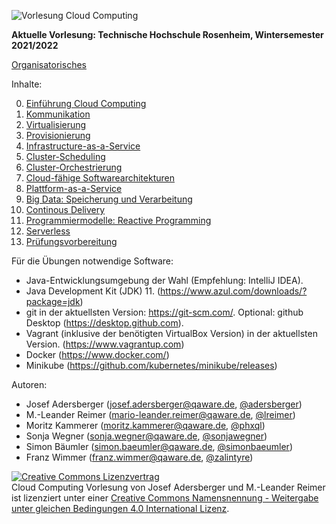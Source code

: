 ![Vorlesung Cloud Computing](https://github.com/qaware/cloudcomputing/blob/master/vl-cc-logo.jpg "Vorlesung Cloud Computing")

__Aktuelle Vorlesung: Technische Hochschule Rosenheim, Wintersemester 2021/2022__

[Organisatorisches](00-einfuehrung/Orga.pdf)

Inhalte:

0. [Einführung Cloud Computing](00-einfuehrung)
1. [Kommunikation](01-kommunikation)
2. [Virtualisierung](02-virtualisierung)
3. [Provisionierung](03-provisionierung)
4. [Infrastructure-as-a-Service](04-iaas)
5. [Cluster-Scheduling](05-cluster-scheduling)
6. [Cluster-Orchestrierung](06-orchestrierung)
7. [Cloud-fähige Softwarearchitekturen](07-cloud-architektur)
8. [Plattform-as-a-Service](08-paas)
9. [Big Data: Speicherung und Verarbeitung](09-big-data)
10. [Continous Delivery](11-cd)
11. [Programmiermodelle: Reactive Programming](12-programmiermodelle)
12. [Serverless](99-ci-cd_serverless)
13. [Prüfungsvorbereitung](13-zusammenfassung)

Für die Übungen notwendige Software:

* Java-Entwicklungsumgebung der Wahl (Empfehlung: IntelliJ IDEA).
* Java Development Kit (JDK) 11. (https://www.azul.com/downloads/?package=jdk)
* git in der aktuellsten Version: https://git-scm.com/. Optional: github Desktop (https://desktop.github.com).
* Vagrant (inklusive der benötigten VirtualBox Version) in der aktuellsten Version. (https://www.vagrantup.com)
* Docker (https://www.docker.com/)
* Minikube (https://github.com/kubernetes/minikube/releases)

Autoren:

* Josef Adersberger (josef.adersberger@qaware.de, [@adersberger](https://twitter.com/adersberger))
* M.-Leander Reimer (mario-leander.reimer@qaware.de, [@lreimer](https://twitter.com/LeanderReimer))
* Moritz Kammerer (moritz.kammerer@qaware.de, [@phxql](https://github.com/phxql))
* Sonja Wegner (sonja.wegner@qaware.de, [@sonjawegner](https://github.com/sonjawegner))
* Simon Bäumler (simon.baeumler@qaware.de, [@simonbaeumler](https://github.com/simonbaeumler))
* Franz Wimmer (franz.wimmer@qaware.de, [@zalintyre](https://github.com/zalintyre))

<a rel="license" href="http://creativecommons.org/licenses/by-sa/4.0/"><img alt="Creative Commons Lizenzvertrag" style="border-width:0" src="https://i.creativecommons.org/l/by-sa/4.0/88x31.png" /></a><br /><span xmlns:dct="http://purl.org/dc/terms/" href="http://purl.org/dc/dcmitype/Text" property="dct:title" rel="dct:type">Cloud Computing Vorlesung</span> von <span xmlns:cc="http://creativecommons.org/ns#" property="cc:attributionName">Josef Adersberger</span> und <span xmlns:cc="http://creativecommons.org/ns#" property="cc:attributionName">M.-Leander Reimer</span> ist lizenziert unter einer <a rel="license" href="http://creativecommons.org/licenses/by-sa/4.0/">Creative Commons Namensnennung - Weitergabe unter gleichen Bedingungen 4.0 International Lizenz</a>.
